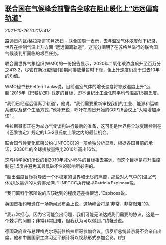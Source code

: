 <!--1635215462000-->
[联合国在气候峰会前警告全球在阻止暖化上“远远偏离轨道”](https://cn.reuters.com/article/un-climate-change-warning-1025-mon-idCNKBS2HG070)
------

<div><i>2021-10-26T02:17:41Z</i></div><p>路透日内瓦/格拉斯哥10月25日 - 联合国周一表示，去年温室气体浓度创下纪录，世界在控制气温上升方面 “远远偏离轨道”，这充分阐明了在苏格兰举行的联合国气候谈判所面临的艰巨任务。</p><p>联合国世界气象组织(WMO)的一份报告显示，2020年二氧化碳浓度飙升至百万分之413.2，尽管在新冠疫情封锁期间排放量暂时下降，但上升速度仍高于过去10年的均值。</p><p>WMO秘书长Petteri Taalas说，目前温室气体的增长速度将导致温度上升“远超”2015年《巴黎协定》规定的目标，即本世纪比工业化前平均气温高1.5摄氏度。</p><p>“我们已经远远偏离了轨道”，他说。“我们需要重新审视我们的工业、能源和运输系统以及整个生活方式，”他补充说，呼吁在周日开始的COP26会议上“大幅增加承诺” 。</p><p>格拉斯哥市正在为举办气候谈判进行最后的准备，这可能是世界将全球变暖控制在《巴黎协定》规定的1.5-2摄氏度上限之内的最佳机会。</p><p>联合国气候变化框架公约(UNFCCC)的一项单独分析显示，根据各国目前的承诺，2030年的全球排放量将比2010年高出16%。</p><p>这与科学家们所说的到2030年减少45%的目标相去甚远，而这个目标是将升温控制在1.5度并避免其最具破坏性的影响所必需的。</p><p>“超出温度目标将导致一个不稳定的世界和无尽的痛苦，那些对大气中的(温室气体)排放最少的人受害尤深。”UNFCCC执行秘书Patricia Espinosa说。</p><p>“我们离科学家所说的应该达到的程度还差得很远，”Espinosa说。</p><p>英国首相约翰逊在一场新闻发布会上说，这场峰会将是“非常、非常艰难”的。</p><p>“我非常担心，因为它可能会出问题，我们可能无法达成我们需要的协议，这是一个棘手的问题；非常非常困难，但我认为可以做到，”约翰逊说。</p><p>德国政府宣布总理梅克尔将前往格拉斯哥参加会议。俄罗斯总统普京将不会亲自出席。他和中国国家主席习近平预计将以视频形式参加会议。(完)</p>

